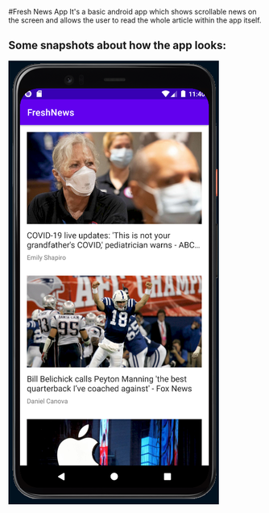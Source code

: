 #Fresh News App
It's a basic android app which shows scrollable news on the screen and allows the user to read the whole article within the app itself.
## Some snapshots about how the app looks:
![](Snapshots/home_page_ss.png)